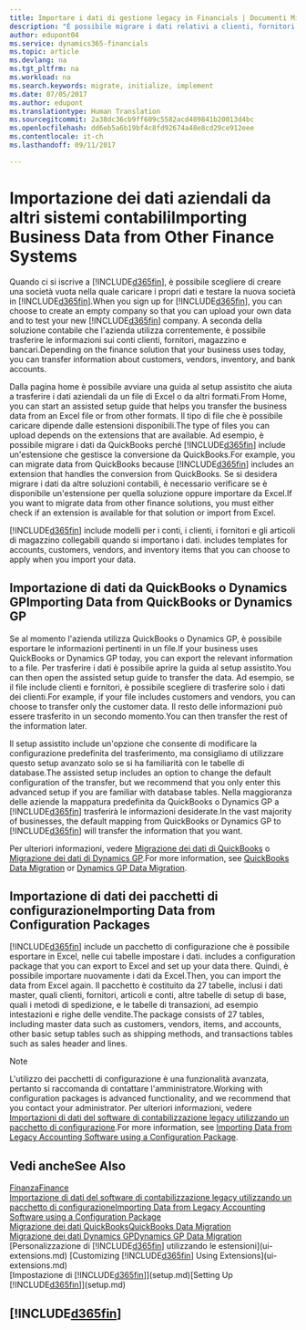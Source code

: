 ```yaml
---
title: Importare i dati di gestione legacy in Financials | Documenti Microsoft
description: "È possibile migrare i dati relativi a clienti, fornitori e magazzino, ad esempio, da Excel, QuickBooks o Dynamics GP in Financials."
author: edupont04
ms.service: dynamics365-financials
ms.topic: article
ms.devlang: na
ms.tgt_pltfrm: na
ms.workload: na
ms.search.keywords: migrate, initialize, implement
ms.date: 07/05/2017
ms.author: edupont
ms.translationtype: Human Translation
ms.sourcegitcommit: 2a38dc36cb9ff609c5582acd489841b20013d4bc
ms.openlocfilehash: dd6eb5a6b19bf4c8fd92674a48e8cd29ce912eee
ms.contentlocale: it-ch
ms.lasthandoff: 09/11/2017

---
```

# <a name="importing-business-data-from-other-finance-systems"></a><span data-ttu-id="c7b5b-103">Importazione dei dati aziendali da altri sistemi contabili</span><span class="sxs-lookup"><span data-stu-id="c7b5b-103">Importing Business Data from Other Finance Systems</span></span>
<span data-ttu-id="c7b5b-104">Quando ci si iscrive a [!INCLUDE[d365fin](includes/d365fin_md.md)], è possibile scegliere di creare una società vuota nella quale caricare i propri dati e testare la nuova società in [!INCLUDE[d365fin](includes/d365fin_md.md)].</span><span class="sxs-lookup"><span data-stu-id="c7b5b-104">When you sign up for [!INCLUDE[d365fin](includes/d365fin_md.md)], you can choose to create an empty company so that you can upload your own data and to test your new [!INCLUDE[d365fin](includes/d365fin_md.md)] company.</span></span> <span data-ttu-id="c7b5b-105">A seconda della soluzione contabile che l'azienda utilizza correntemente, è possibile trasferire le informazioni sui conti clienti, fornitori, magazzino e bancari.</span><span class="sxs-lookup"><span data-stu-id="c7b5b-105">Depending on the finance solution that your business uses today, you can transfer information about customers, vendors, inventory, and bank accounts.</span></span>  

<span data-ttu-id="c7b5b-106">Dalla pagina home è possibile avviare una guida al setup assistito che aiuta a trasferire i dati aziendali da un file di Excel o da altri formati.</span><span class="sxs-lookup"><span data-stu-id="c7b5b-106">From Home, you can start an assisted setup guide that helps you transfer the business data from an Excel file or from other formats.</span></span> <span data-ttu-id="c7b5b-107">Il tipo di file che è possibile caricare dipende dalle estensioni disponibili.</span><span class="sxs-lookup"><span data-stu-id="c7b5b-107">The type of files you can upload depends on the extensions that are available.</span></span> <span data-ttu-id="c7b5b-108">Ad esempio, è possibile migrare i dati da QuickBooks perché [!INCLUDE[d365fin](includes/d365fin_md.md)] include un'estensione che gestisce la conversione da QuickBooks.</span><span class="sxs-lookup"><span data-stu-id="c7b5b-108">For example, you can migrate data from QuickBooks because [!INCLUDE[d365fin](includes/d365fin_md.md)] includes an extension that handles the conversion from QuickBooks.</span></span> <span data-ttu-id="c7b5b-109">Se si desidera migrare i dati da altre soluzioni contabili, è necessario verificare se è disponibile un'estensione per quella soluzione oppure importare da Excel.</span><span class="sxs-lookup"><span data-stu-id="c7b5b-109">If you want to migrate data from other finance solutions, you must either check if an extension is available for that solution or import from Excel.</span></span>  

[!INCLUDE[d365fin](includes/d365fin_md.md)]<span data-ttu-id="c7b5b-110"> include modelli per i conti, i clienti, i fornitori e gli articoli di magazzino collegabili quando si importano i dati.</span><span class="sxs-lookup"><span data-stu-id="c7b5b-110"> includes templates for accounts, customers, vendors, and inventory items that you can choose to apply when you import your data.</span></span>  

## <a name="importing-data-from-quickbooks-or-dynamics-gp"></a><span data-ttu-id="c7b5b-111">Importazione di dati da QuickBooks o Dynamics GP</span><span class="sxs-lookup"><span data-stu-id="c7b5b-111">Importing Data from QuickBooks or Dynamics GP</span></span>
<span data-ttu-id="c7b5b-112">Se al momento l'azienda utilizza QuickBooks o Dynamics GP, è possibile esportare le informazioni pertinenti in un file.</span><span class="sxs-lookup"><span data-stu-id="c7b5b-112">If your business uses QuickBooks or Dynamics GP today, you can export the relevant information to a file.</span></span> <span data-ttu-id="c7b5b-113">Per trasferire i dati è possibile aprire la guida al setup assistito.</span><span class="sxs-lookup"><span data-stu-id="c7b5b-113">You can then open the assisted setup guide to transfer the data.</span></span>
<span data-ttu-id="c7b5b-114">Ad esempio, se il file include clienti e fornitori, è possibile scegliere di trasferire solo i dati dei clienti.</span><span class="sxs-lookup"><span data-stu-id="c7b5b-114">For example, if your file includes customers and vendors, you can choose to transfer only the customer data.</span></span> <span data-ttu-id="c7b5b-115">Il resto delle informazioni può essere trasferito in un secondo momento.</span><span class="sxs-lookup"><span data-stu-id="c7b5b-115">You can then transfer the rest of the information later.</span></span>  

<span data-ttu-id="c7b5b-116">Il setup assistito include un'opzione che consente di modificare la configurazione predefinita del trasferimento, ma consigliamo di utilizzare questo setup avanzato solo se si ha familiarità con le tabelle di database.</span><span class="sxs-lookup"><span data-stu-id="c7b5b-116">The assisted setup includes an option to change the default configuration of the transfer, but we recommend that you only enter this advanced setup if you are familiar with database tables.</span></span> <span data-ttu-id="c7b5b-117">Nella maggioranza delle aziende la mappatura predefinita da QuickBooks o Dynamics GP a [!INCLUDE[d365fin](includes/d365fin_md.md)] trasferirà le informazioni desiderate.</span><span class="sxs-lookup"><span data-stu-id="c7b5b-117">In the vast majority of businesses, the default mapping from QuickBooks or Dynamics GP to [!INCLUDE[d365fin](includes/d365fin_md.md)] will transfer the information that you want.</span></span>  

<span data-ttu-id="c7b5b-118">Per ulteriori informazioni, vedere [Migrazione dei dati di QuickBooks](ui-extensions-quickbooks-data-migration.md) o [Migrazione dei dati di Dynamics GP](ui-extensions-dynamicsgp-data-migration.md).</span><span class="sxs-lookup"><span data-stu-id="c7b5b-118">For more information, see [QuickBooks Data Migration](ui-extensions-quickbooks-data-migration.md) or [Dynamics GP Data Migration](ui-extensions-dynamicsgp-data-migration.md).</span></span>

## <a name="importing-data-from-configuration-packages"></a><span data-ttu-id="c7b5b-119">Importazione di dati dei pacchetti di configurazione</span><span class="sxs-lookup"><span data-stu-id="c7b5b-119">Importing Data from Configuration Packages</span></span>
[!INCLUDE[d365fin](includes/d365fin_md.md)]<span data-ttu-id="c7b5b-120"> include un pacchetto di configurazione che è possibile esportare in Excel, nelle cui tabelle impostare i dati.</span><span class="sxs-lookup"><span data-stu-id="c7b5b-120"> includes a configuration package that you can export to Excel and set up your data there.</span></span> <span data-ttu-id="c7b5b-121">Quindi, è possibile importare nuovamente i dati da Excel.</span><span class="sxs-lookup"><span data-stu-id="c7b5b-121">Then, you can import the data from Excel again.</span></span> <span data-ttu-id="c7b5b-122">Il pacchetto è costituito da 27 tabelle, inclusi i dati master, quali clienti, fornitori, articoli e conti, altre tabelle di setup di base, quali i metodi di spedizione, e le tabelle di transazioni, ad esempio intestazioni e righe delle vendite.</span><span class="sxs-lookup"><span data-stu-id="c7b5b-122">The package consists of 27 tables, including master data such as customers, vendors, items, and accounts, other basic setup tables such as shipping methods, and transactions tables such as sales header and lines.</span></span>  

> [!NOTE]  
>   <span data-ttu-id="c7b5b-123">L'utilizzo dei pacchetti di configurazione è una funzionalità avanzata, pertanto si raccomanda di contattare l'amministratore.</span><span class="sxs-lookup"><span data-stu-id="c7b5b-123">Working with configuration packages is advanced functionality, and we recommend that you contact your administrator.</span></span> <span data-ttu-id="c7b5b-124">Per ulteriori informazioni, vedere [Importazioni di dati del software di contabilizzazione legacy utilizzando un pacchetto di configurazione](across-import-data-configuration-packages.md).</span><span class="sxs-lookup"><span data-stu-id="c7b5b-124">For more information, see [Importing Data from Legacy Accounting Software using a Configuration Package](across-import-data-configuration-packages.md).</span></span>  

## <a name="see-also"></a><span data-ttu-id="c7b5b-125">Vedi anche</span><span class="sxs-lookup"><span data-stu-id="c7b5b-125">See Also</span></span>
[<span data-ttu-id="c7b5b-126">Finanza</span><span class="sxs-lookup"><span data-stu-id="c7b5b-126">Finance</span></span>](finance.md)  
[<span data-ttu-id="c7b5b-127">Importazione di dati del software di contabilizzazione legacy utilizzando un pacchetto di configurazione</span><span class="sxs-lookup"><span data-stu-id="c7b5b-127">Importing Data from Legacy Accounting Software using a Configuration Package</span></span>](across-import-data-configuration-packages.md)  
[<span data-ttu-id="c7b5b-128">Migrazione dei dati QuickBooks</span><span class="sxs-lookup"><span data-stu-id="c7b5b-128">QuickBooks Data Migration</span></span>](ui-extensions-quickbooks-data-migration.md)  
[<span data-ttu-id="c7b5b-129">Migrazione dei dati Dynamics GP</span><span class="sxs-lookup"><span data-stu-id="c7b5b-129">Dynamics GP Data Migration</span></span>](ui-extensions-dynamicsgp-data-migration.md)  
<span data-ttu-id="c7b5b-130">[Personalizzazione di [!INCLUDE[d365fin](includes/d365fin_md.md)] utilizzando le estensioni](ui-extensions.md) </span><span class="sxs-lookup"><span data-stu-id="c7b5b-130">[Customizing [!INCLUDE[d365fin](includes/d365fin_md.md)] Using Extensions](ui-extensions.md) </span></span>  
<span data-ttu-id="c7b5b-131">[Impostazione di [!INCLUDE[d365fin](includes/d365fin_md.md)]](setup.md)</span><span class="sxs-lookup"><span data-stu-id="c7b5b-131">[Setting Up [!INCLUDE[d365fin](includes/d365fin_md.md)]](setup.md)</span></span>

## [!INCLUDE[d365fin](includes/free_trial_md.md)]

